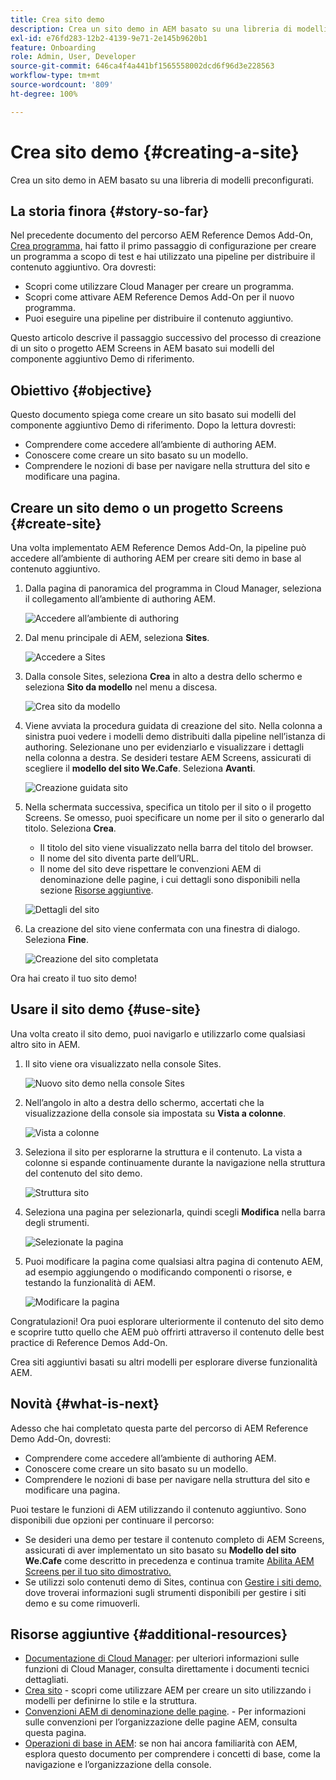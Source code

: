 ```yaml
---
title: Crea sito demo
description: Crea un sito demo in AEM basato su una libreria di modelli preconfigurati.
exl-id: e76fd283-12b2-4139-9e71-2e145b9620b1
feature: Onboarding
role: Admin, User, Developer
source-git-commit: 646ca4f4a441bf1565558002dcd6f96d3e228563
workflow-type: tm+mt
source-wordcount: '809'
ht-degree: 100%

---
```


# Crea sito demo {#creating-a-site}

Crea un sito demo in AEM basato su una libreria di modelli preconfigurati.

## La storia finora {#story-so-far}

Nel precedente documento del percorso AEM Reference Demos Add-On, [Crea programma,](create-program.md) hai fatto il primo passaggio di configurazione per creare un programma a scopo di test e hai utilizzato una pipeline per distribuire il contenuto aggiuntivo. Ora dovresti:

* Scopri come utilizzare Cloud Manager per creare un programma.
* Scopri come attivare AEM Reference Demos Add-On per il nuovo programma.
* Puoi eseguire una pipeline per distribuire il contenuto aggiuntivo.

Questo articolo descrive il passaggio successivo del processo di creazione di un sito o progetto AEM Screens in AEM basato sui modelli del componente aggiuntivo Demo di riferimento.

## Obiettivo {#objective}

Questo documento spiega come creare un sito basato sui modelli del componente aggiuntivo Demo di riferimento. Dopo la lettura dovresti:

* Comprendere come accedere all’ambiente di authoring AEM.
* Conoscere come creare un sito basato su un modello.
* Comprendere le nozioni di base per navigare nella struttura del sito e modificare una pagina.

## Creare un sito demo o un progetto Screens {#create-site}

Una volta implementato AEM Reference Demos Add-On, la pipeline può accedere all’ambiente di authoring AEM per creare siti demo in base al contenuto aggiuntivo.

1. Dalla pagina di panoramica del programma in Cloud Manager, seleziona il collegamento all’ambiente di authoring AEM.

   ![Accedere all’ambiente di authoring](assets/access-author.png)

1. Dal menu principale di AEM, seleziona **Sites**.

   ![Accedere a Sites](assets/access-sites.png)

1. Dalla console Sites, seleziona **Crea** in alto a destra dello schermo e seleziona **Sito da modello** nel menu a discesa.

   ![Crea sito da modello](assets/create-site-from-template.png)

1. Viene avviata la procedura guidata di creazione del sito. Nella colonna a sinistra puoi vedere i modelli demo distribuiti dalla pipeline nell’istanza di authoring. Selezionane uno per evidenziarlo e visualizzare i dettagli nella colonna a destra. Se desideri testare AEM Screens, assicurati di scegliere il **modello del sito We.Cafe**. Seleziona **Avanti**.

   ![Creazione guidata sito](assets/site-creation-wizard.png)

1. Nella schermata successiva, specifica un titolo per il sito o il progetto Screens. Se omesso, puoi specificare un nome per il sito o generarlo dal titolo. Seleziona **Crea**.

   * Il titolo del sito viene visualizzato nella barra del titolo del browser.
   * Il nome del sito diventa parte dell’URL.
   * Il nome del sito deve rispettare le convenzioni AEM di denominazione delle pagine, i cui dettagli sono disponibili nella sezione [Risorse aggiuntive](#additional-resources).

   ![Dettagli del sito](assets/site-details.png)

1. La creazione del sito viene confermata con una finestra di dialogo. Seleziona **Fine**.

   ![Creazione del sito completata](assets/site-creation-complete.png)

Ora hai creato il tuo sito demo!

## Usare il sito demo {#use-site}

Una volta creato il sito demo, puoi navigarlo e utilizzarlo come qualsiasi altro sito in AEM.

1. Il sito viene ora visualizzato nella console Sites.

   ![Nuovo sito demo nella console Sites](assets/new-demo-site.png)

1. Nell’angolo in alto a destra dello schermo, accertati che la visualizzazione della console sia impostata su **Vista a colonne**.

   ![Vista a colonne](assets/column-view.png)

1. Seleziona il sito per esplorarne la struttura e il contenuto. La vista a colonne si espande continuamente durante la navigazione nella struttura del contenuto del sito demo.

   ![Struttura sito](assets/site-structure.png)

1. Seleziona una pagina per selezionarla, quindi scegli **Modifica** nella barra degli strumenti.

   ![Selezionate la pagina](assets/select-page.png)

1. Puoi modificare la pagina come qualsiasi altra pagina di contenuto AEM, ad esempio aggiungendo o modificando componenti o risorse, e testando la funzionalità di AEM.

   ![Modificare la pagina](assets/edit-page.png)

Congratulazioni! Ora puoi esplorare ulteriormente il contenuto del sito demo e scoprire tutto quello che AEM può offrirti attraverso il contenuto delle best practice di Reference Demos Add-On.

Crea siti aggiuntivi basati su altri modelli per esplorare diverse funzionalità AEM.

## Novità {#what-is-next}

Adesso che hai completato questa parte del percorso di AEM Reference Demo Add-On, dovresti:

* Comprendere come accedere all’ambiente di authoring AEM.
* Conoscere come creare un sito basato su un modello.
* Comprendere le nozioni di base per navigare nella struttura del sito e modificare una pagina.

Puoi testare le funzioni di AEM utilizzando il contenuto aggiuntivo. Sono disponibili due opzioni per continuare il percorso:

* Se desideri una demo per testare il contenuto completo di AEM Screens, assicurati di aver implementato un sito basato su **Modello del sito We.Cafe** come descritto in precedenza e continua tramite [Abilita AEM Screens per il tuo sito dimostrativo.](screens.md)
* Se utilizzi solo contenuti demo di Sites, continua con [Gestire i siti demo,](manage.md) dove troverai informazioni sugli strumenti disponibili per gestire i siti demo e su come rimuoverli.

## Risorse aggiuntive {#additional-resources}

* [Documentazione di Cloud Manager](https://experienceleague.adobe.com/docs/experience-manager-cloud-service/onboarding/onboarding-concepts/cloud-manager-introduction.html?lang=it): per ulteriori informazioni sulle funzioni di Cloud Manager, consulta direttamente i documenti tecnici dettagliati.
* [Crea sito](/help/sites-cloud/administering/site-creation/create-site.md) - scopri come utilizzare AEM per creare un sito utilizzando i modelli per definirne lo stile e la struttura.
* [Convenzioni AEM di denominazione delle pagine](/help/sites-cloud/authoring/sites-console/organizing-pages.md#page-name-restrictions-and-best-practices). - Per informazioni sulle convenzioni per l’organizzazione delle pagine AEM, consulta questa pagina.
* [Operazioni di base in AEM](/help/sites-cloud/authoring/basic-handling.md): se non hai ancora familiarità con AEM, esplora questo documento per comprendere i concetti di base, come la navigazione e l’organizzazione della console.
